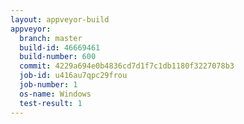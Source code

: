 ```yaml
---
layout: appveyor-build
appveyor:
  branch: master
  build-id: 46669461
  build-number: 600
  commit: 4229a694e0b4836cd7d1f7c1db1180f3227078b3
  job-id: u416au7qpc29frou
  job-number: 1
  os-name: Windows
  test-result: 1
---
```

